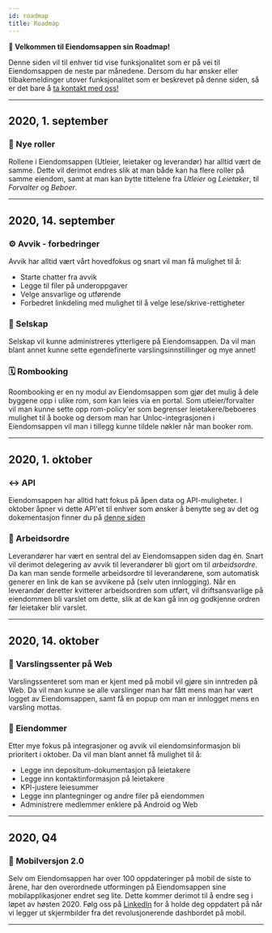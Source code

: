 ```yaml
---
id: roadmap
title: Roadmap
---
```



**👋 Velkommen til Eiendomsappen sin Roadmap!**

Denne siden vil til enhver tid vise funksjonalitet som er på vei til Eiendomsappen de neste par månedene.
Dersom du har ønsker eller tilbakemeldinger utover funksjonalitet som er beskrevet på denne siden, så er det bare å [ta kontakt med oss!](https://eiendomsappen.com/nb/contact-us)

---

## 2020, 1. september

### 👷 Nye roller
Rollene i Eiendomsappen (Utleier, leietaker og leverandør) har alltid vært de samme. Dette vil derimot endres slik at man både kan ha flere roller på samme eiendom, samt at man kan bytte tittelene fra _Utleier_ og _Leietaker_, til _Forvalter_ og _Beboer_.

---

## 2020, 14. september

### ⚙️ Avvik - forbedringer
Avvik har alltid vært vårt hovedfokus og snart vil man få mulighet til å:
- Starte chatter fra avvik
- Legge til filer på underoppgaver
- Velge ansvarlige og utførende
- Forbedret linkdeling med mulighet til å velge lese/skrive-rettigheter

### 🏦 Selskap
Selskap vil kunne administreres ytterligere på Eiendomsappen. Da vil man blant annet kunne sette egendefinerte varslingsinnstillinger og mye annet!

### 🗓️ Rombooking
Roombooking er en ny modul av Eiendomsappen som gjør det mulig å dele byggene opp i ulike rom, som kan leies via en portal. Som utleier/forvalter vil man kunne sette opp rom-policy'er som begrenser leietakere/beboeres mulighet til å booke og dersom man har Unloc-integrasjonen i Eiendomsappen vil man i tillegg kunne tildele nøkler når man booker rom.

---

## 2020, 1. oktober

### ↔️ API
Eiendomsappen har alltid hatt fokus på åpen data og API-muligheter. I oktober åpner vi dette API'et til enhver som ønsker å benytte seg av det og dokementasjon finner du på [denne siden](api/api_introduction)

### 📨 Arbeidsordre
Leverandører har vært en sentral del av Eiendomsappen siden dag én. Snart vil derimot delegering av avvik til leverandører bli gjort om til _arbeidsordre_. Da kan man sende formelle arbeidsordre til leverandørene, som automatisk generer en link de kan se avvikene på (selv uten innlogging). Når en leverandør deretter kvitterer arbeidsordren som utført, vil driftsansvarlige på eiendommen bli varslet om dette, slik at de kan gå inn og godkjenne ordren før leietaker blir varslet.

---


## 2020, 14. oktober

### 🔔 Varslingssenter på Web
Varslingssenteret som man er kjent med på mobil vil gjøre sin inntreden på Web. Da vil man kunne se alle varslinger man har fått mens man har vært logget av Eiendomsappen, samt få en popup om man er innlogget mens en varsling mottas.

### 🏢 Eiendommer
Etter mye fokus på integrasjoner og avvik vil eiendomsinformasjon bli prioritert i oktober. Da vil man blant annet få mulighet til å:
- Legge inn depositum-dokumentasjon på leietakere
- Legge inn kontaktinformasjon på leietakere
- KPI-justere leiesummer
- Legge inn plantegninger og andre filer på eiendommen
- Administrere medlemmer enklere på Android og Web

---

## 2020, Q4

### 📱 Mobilversjon 2.0
Selv om Eiendomsappen har over 100 oppdateringer på mobil de siste to årene, har den overordnede utformingen på Eiendomsappen sine mobilapplikasjoner endret seg lite. Dette kommer derimot til å endre seg i løpet av høsten 2020. Følg oss på [LinkedIn](https://www.linkedin.com/company/eiendomsappen) for å holde deg oppdatert på når vi legger ut skjermbilder fra det revolusjonerende dashbordet på mobil.

---